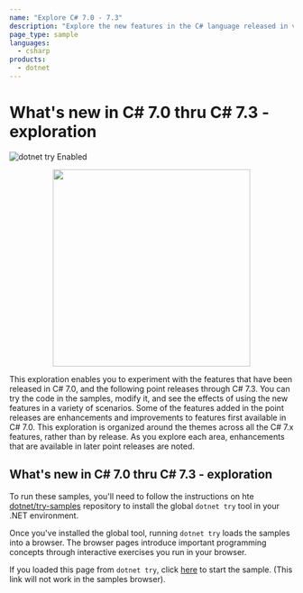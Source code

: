 ```yaml
---
name: "Explore C# 7.0 - 7.3"
description: "Explore the new features in the C# language released in versions 7.0 - 7.3. Learn to program interactively using the try.net interactive experience with .NET Core."
page_type: sample
languages:
  - csharp
products:
  - dotnet
---
```

# What's new in C# 7.0 thru C# 7.3 - exploration

![dotnet try Enabled](https://img.shields.io/badge/Try_.NET-Enabled-501078.svg)

<p align ="center">
<img src ="https://user-images.githubusercontent.com/2546640/56708992-deee8780-66ec-11e9-9991-eb85abb1d10a.png" width="350">
</p>

This exploration enables you to experiment with the features that have been released in C# 7.0, and the following point releases through C# 7.3. You can try the code in the samples, modify it, and see the effects of using the new features in a variety of scenarios. Some of the features added in the point releases are enhancements and improvements to features first available in C# 7.0. This exploration is organized around the themes across all the C# 7.x features, rather than by release. As you explore each area, enhancements that are available in later point releases are noted.

## What's new in C# 7.0 thru C# 7.3 - exploration

To run these samples, you'll need to follow the instructions on hte [dotnet/try-samples](https://github.com/dotnet/try-samples#basics) repository to install the global `dotnet try` tool in your .NET environment.

Once you've installed the global tool, running `dotnet try` loads the samples into a browser. The browser pages introduce important programming concepts through interactive exercises you run in your browser.

If you loaded this page from `dotnet try`, click [here](index.md) to start the sample. (This link will not work in the samples browser).
